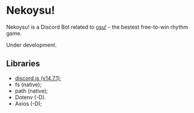 # Nekoysu!

Nekoysu! is a Discord Bot related to [osu!](https://osu.ppy.sh/) - the bestest free-to-win rhythm game.

Under development.





## Libraries

- [discord.js (v14.7.1)](https://discord.js.org/);
- fs     (native);
- path   (native);
- Dotenv (-D).
- Axios  (-D);
